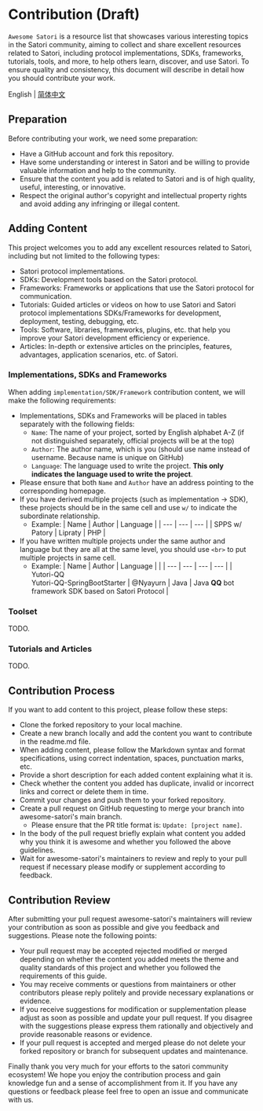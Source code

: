 # Contribution (Draft)

`Awesome Satori` is a resource list that showcases various interesting topics in the Satori community, aiming to collect and share excellent resources related to Satori, including protocol implementations, SDKs, frameworks, tutorials, tools, and more, to help others learn, discover, and use Satori.
To ensure quality and consistency, this document will describe in detail how you should contribute your work.

English | [简体中文](./CONTRIBUTION-zh.md)

## Preparation

Before contributing your work, we need some preparation:

- Have a GitHub account and fork this repository.
- Have some understanding or interest in Satori and be willing to provide valuable information and help to the community.
- Ensure that the content you add is related to Satori and is of high quality, useful, interesting, or innovative.
- Respect the original author's copyright and intellectual property rights and avoid adding any infringing or illegal content.

## Adding Content

This project welcomes you to add any excellent resources related to Satori, including but not limited to the following types:

- Satori protocol implementations.
- SDKs: Development tools based on the Satori protocol.
- Frameworks: Frameworks or applications that use the Satori protocol for communication.
- Tutorials: Guided articles or videos on how to use Satori and Satori protocol implementations SDKs/Frameworks for development, deployment, testing, debugging, etc.
- Tools: Software, libraries, frameworks, plugins, etc. that help you improve your Satori development efficiency or experience.
- Articles: In-depth or extensive articles on the principles, features, advantages, application scenarios, etc. of Satori.

### Implementations, SDKs and Frameworks

When adding `implementation/SDK/Framework` contribution content, we will make the following requirements:

- Implementations, SDKs and Frameworks will be placed in tables separately with the following fields:
   - `Name`: The name of your project, sorted by English alphabet A-Z (if not distinguished separately, official projects will be at the top)
   - `Author`: The author name, which is you (should use name instead of username. Because name is unique on GitHub)
   - `Language`: The language used to write the project. **This only indicates the language used to write the project**.
- Please ensure that both `Name` and `Author` have an address pointing to the corresponding homepage.
- If you have derived multiple projects (such as implementation -> SDK), these projects should be in the same cell and use `w/` to indicate the subordinate relationship.
   - Example:
      | Name | Author | Language |
      | ---  | ---    | ---      |
      | SPPS w/ Patory | Lipraty | PHP |
- If you have written multiple projects under the same author and language but they are all at the same level, you should use `<br>` to put multiple projects in same cell.
   - Example:
      | Name | Author | Language |     |
      | ---  | ---    | ---      | --- |
      | Yutori-QQ <br>Yutori-QQ-SpringBootStarter | @Nyayurn | Java | Java **QQ** bot framework SDK based on Satori Protocol |

### Toolset

TODO.

### Tutorials and Articles

TODO.

## Contribution Process

If you want to add content to this project, please follow these steps:

- Clone the forked repository to your local machine.
- Create a new branch locally and add the content you want to contribute in the readme.md file.
- When adding content, please follow the Markdown syntax and format specifications, using correct indentation, spaces, punctuation marks, etc.
- Provide a short description for each added content explaining what it is.
- Check whether the content you added has duplicate, invalid or incorrect links and correct or delete them in time.
- Commit your changes and push them to your forked repository.
- Create a pull request on GitHub requesting to merge your branch into awesome-satori's main branch.
   - Please ensure that the PR title format is: `Update: [project name]`.
- In the body of the pull request briefly explain what content you added why you think it is awesome and whether you followed the above guidelines.
- Wait for awesome-satori's maintainers to review and reply to your pull request if necessary please modify or supplement according to feedback.

## Contribution Review

After submitting your pull request awesome-satori's maintainers will review your contribution as soon as possible and give you feedback and suggestions. Please note the following points:

- Your pull request may be accepted rejected modified or merged depending on whether the content you added meets the theme and quality standards of this project and whether you followed the requirements of this guide.
- You may receive comments or questions from maintainers or other contributors please reply politely and provide necessary explanations or evidence.
- If you receive suggestions for modification or supplementation please adjust as soon as possible and update your pull request. If you disagree with the suggestions please express them rationally and objectively and provide reasonable reasons or evidence.
- If your pull request is accepted and merged please do not delete your forked repository or branch for subsequent updates and maintenance.

Finally thank you very much for your efforts to the satori community ecosystem! We hope you enjoy the contribution process and gain knowledge fun and a sense of accomplishment from it. If you have any questions or feedback please feel free to open an issue and communicate with us.
